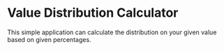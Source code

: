 # Value Distribution Calculator

This simple application can calculate the distribution on your given value based on given percentages.
